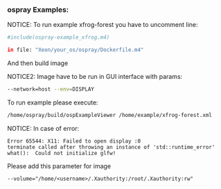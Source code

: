 ### ospray Examples:
NOTICE: To run example xfrog-forest you have to uncomment line:
```bash
#include(ospray-example_xfrog.m4)
```
```bash
in file: "Xeon/your_os/ospray/Dockerfile.m4"
```
And then build image

NOTICE2: Image have to be run in GUI interface with params:
```bash
--network=host --env=DISPLAY
```
To run example please execute:
```bash
/home/ospray/build/ospExampleViewer /home/example/xfrog-forest.xml
```

NOTICE: In case of error:
```
Error 65544: X11: Failed to open display :0
terminate called after throwing an instance of 'std::runtime_error'
what():  Could not initialize glfw!
```
Please add this parameter for image
```
--volume="/home/<username>/.Xauthority:/root/.Xauthority:rw"
```
